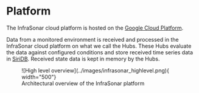 # Platform

The InfraSonar cloud platform is hosted on the [Google Cloud Platform](https://cloud.google.com/).

Data from a monitored environment is received and processed in the InfraSonar cloud platform on what we call the Hubs. These Hubs evaluate the data against configured conditions and store received time series data in [SiriDB](https://siridb.net/). Received state data is kept in memory by the Hubs.

<figure markdown>
  ![High level overview](../images/infrasonar_highlevel.png){ width="500"}
  <figcaption>Architectural overview of the InfraSonar platform</figcaption>
</figure>
